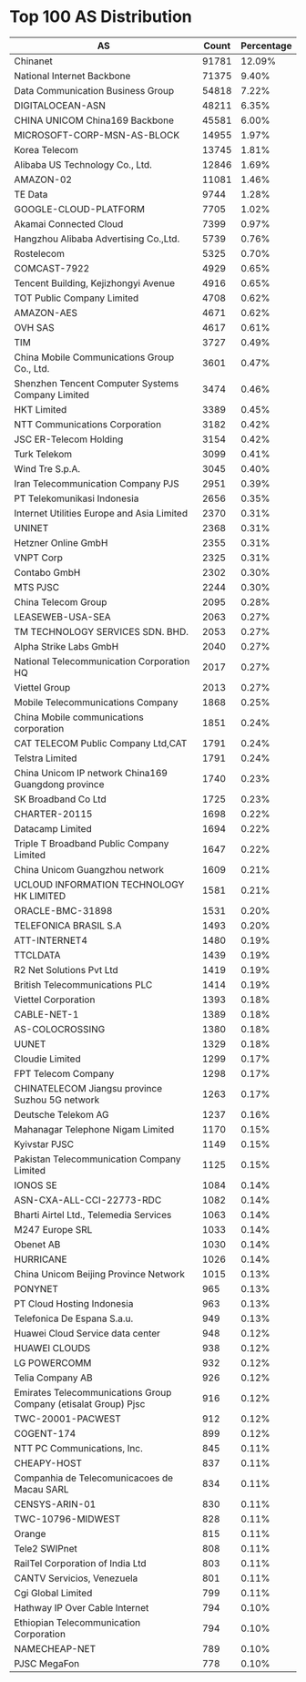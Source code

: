 # Top 100 AS Distribution
| AS | Count | Percentage |
|----|----|----|
| Chinanet | 91781 | 12.09% |
| National Internet Backbone | 71375 | 9.40% |
| Data Communication Business Group | 54818 | 7.22% |
| DIGITALOCEAN-ASN | 48211 | 6.35% |
| CHINA UNICOM China169 Backbone | 45581 | 6.00% |
| MICROSOFT-CORP-MSN-AS-BLOCK | 14955 | 1.97% |
| Korea Telecom | 13745 | 1.81% |
| Alibaba US Technology Co., Ltd. | 12846 | 1.69% |
| AMAZON-02 | 11081 | 1.46% |
| TE Data | 9744 | 1.28% |
| GOOGLE-CLOUD-PLATFORM | 7705 | 1.02% |
| Akamai Connected Cloud | 7399 | 0.97% |
| Hangzhou Alibaba Advertising Co.,Ltd. | 5739 | 0.76% |
| Rostelecom | 5325 | 0.70% |
| COMCAST-7922 | 4929 | 0.65% |
| Tencent Building, Kejizhongyi Avenue | 4916 | 0.65% |
| TOT Public Company Limited | 4708 | 0.62% |
| AMAZON-AES | 4671 | 0.62% |
| OVH SAS | 4617 | 0.61% |
| TIM | 3727 | 0.49% |
| China Mobile Communications Group Co., Ltd. | 3601 | 0.47% |
| Shenzhen Tencent Computer Systems Company Limited | 3474 | 0.46% |
| HKT Limited | 3389 | 0.45% |
| NTT Communications Corporation | 3182 | 0.42% |
| JSC ER-Telecom Holding | 3154 | 0.42% |
| Turk Telekom | 3099 | 0.41% |
| Wind Tre S.p.A. | 3045 | 0.40% |
| Iran Telecommunication Company PJS | 2951 | 0.39% |
| PT Telekomunikasi Indonesia | 2656 | 0.35% |
| Internet Utilities Europe and Asia Limited | 2370 | 0.31% |
| UNINET | 2368 | 0.31% |
| Hetzner Online GmbH | 2355 | 0.31% |
| VNPT Corp | 2325 | 0.31% |
| Contabo GmbH | 2302 | 0.30% |
| MTS PJSC | 2244 | 0.30% |
| China Telecom Group | 2095 | 0.28% |
| LEASEWEB-USA-SEA | 2063 | 0.27% |
| TM TECHNOLOGY SERVICES SDN. BHD. | 2053 | 0.27% |
| Alpha Strike Labs GmbH | 2040 | 0.27% |
| National Telecommunication Corporation HQ | 2017 | 0.27% |
| Viettel Group | 2013 | 0.27% |
| Mobile Telecommunications Company | 1868 | 0.25% |
| China Mobile communications corporation | 1851 | 0.24% |
| CAT TELECOM Public Company Ltd,CAT | 1791 | 0.24% |
| Telstra Limited | 1791 | 0.24% |
| China Unicom IP network China169 Guangdong province | 1740 | 0.23% |
| SK Broadband Co Ltd | 1725 | 0.23% |
| CHARTER-20115 | 1698 | 0.22% |
| Datacamp Limited | 1694 | 0.22% |
| Triple T Broadband Public Company Limited | 1647 | 0.22% |
| China Unicom Guangzhou network | 1609 | 0.21% |
| UCLOUD INFORMATION TECHNOLOGY HK LIMITED | 1581 | 0.21% |
| ORACLE-BMC-31898 | 1531 | 0.20% |
| TELEFONICA BRASIL S.A | 1493 | 0.20% |
| ATT-INTERNET4 | 1480 | 0.19% |
| TTCLDATA | 1439 | 0.19% |
| R2 Net Solutions Pvt Ltd | 1419 | 0.19% |
| British Telecommunications PLC | 1414 | 0.19% |
| Viettel Corporation | 1393 | 0.18% |
| CABLE-NET-1 | 1389 | 0.18% |
| AS-COLOCROSSING | 1380 | 0.18% |
| UUNET | 1329 | 0.18% |
| Cloudie Limited | 1299 | 0.17% |
| FPT Telecom Company | 1298 | 0.17% |
| CHINATELECOM Jiangsu province Suzhou 5G network | 1263 | 0.17% |
| Deutsche Telekom AG | 1237 | 0.16% |
| Mahanagar Telephone Nigam Limited | 1170 | 0.15% |
| Kyivstar PJSC | 1149 | 0.15% |
| Pakistan Telecommunication Company Limited | 1125 | 0.15% |
| IONOS SE | 1084 | 0.14% |
| ASN-CXA-ALL-CCI-22773-RDC | 1082 | 0.14% |
| Bharti Airtel Ltd., Telemedia Services | 1063 | 0.14% |
| M247 Europe SRL | 1033 | 0.14% |
| Obenet AB | 1030 | 0.14% |
| HURRICANE | 1026 | 0.14% |
| China Unicom Beijing Province Network | 1015 | 0.13% |
| PONYNET | 965 | 0.13% |
| PT Cloud Hosting Indonesia | 963 | 0.13% |
| Telefonica De Espana S.a.u. | 949 | 0.13% |
| Huawei Cloud Service data center | 948 | 0.12% |
| HUAWEI CLOUDS | 938 | 0.12% |
| LG POWERCOMM | 932 | 0.12% |
| Telia Company AB | 926 | 0.12% |
| Emirates Telecommunications Group Company (etisalat Group) Pjsc | 916 | 0.12% |
| TWC-20001-PACWEST | 912 | 0.12% |
| COGENT-174 | 899 | 0.12% |
| NTT PC Communications, Inc. | 845 | 0.11% |
| CHEAPY-HOST | 837 | 0.11% |
| Companhia de Telecomunicacoes de Macau SARL | 834 | 0.11% |
| CENSYS-ARIN-01 | 830 | 0.11% |
| TWC-10796-MIDWEST | 828 | 0.11% |
| Orange | 815 | 0.11% |
| Tele2 SWIPnet | 808 | 0.11% |
| RailTel Corporation of India Ltd | 803 | 0.11% |
| CANTV Servicios, Venezuela | 801 | 0.11% |
| Cgi Global Limited | 799 | 0.11% |
| Hathway IP Over Cable Internet | 794 | 0.10% |
| Ethiopian Telecommunication Corporation | 794 | 0.10% |
| NAMECHEAP-NET | 789 | 0.10% |
| PJSC MegaFon | 778 | 0.10% |
